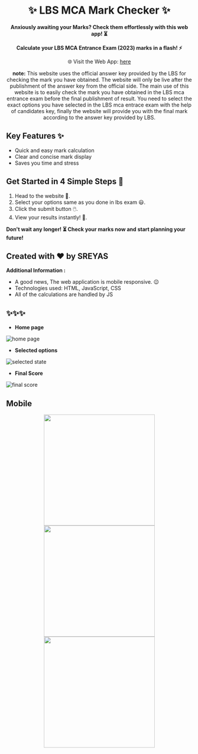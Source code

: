 <div align="center">
  
  # ✨ LBS MCA Mark Checker ✨
    
  **Anxiously awaiting your Marks? Check them effortlessly with this web app! ⏳**
  
  **Calculate your LBS MCA Entrance Exam (2023) marks in a flash! ⚡️**
    
  🌐 Visit the Web App: <a href="https://imsreyas.github.io/lbsMcaMarkChecker/">here</a>

  **note:** This website uses the official answer key provided by the LBS for checking the mark you have obtained. The website will only be live after the publishment of the answer key from the official side. The main use of this website is to easily check the mark you have obtained in the LBS mca entrance exam before the final publishment of result. You need to select the exact options you have selected in the LBS mca entrace exam with the help of candidates key, finally the website will provide you with the final mark according to the answer key provided by LBS.

</div>


## Key Features ✨

- Quick and easy mark calculation
- Clear and concise mark display 
- Saves you time and stress 

## Get Started in 4 Simple Steps 💯

1. Head to the website 🚀.
2. Select your options same as you done in lbs exam 😃.
3. Click the submit button 🖱️.
4. View your results instantly! 🎉.

**Don't wait any longer! ⏳ Check your marks now and start planning your future!**

## Created with ❤️ by **SREYAS**

**Additional Information :**

- A good news, The web application is mobile responsive. 😉
- Technologies used: HTML, JavaScript, CSS
- All of the calculations are handled by JS

✨✨✨
---
- **Home page**

![home page](./screenshots/desktop/home.png)

- **Selected options**

![selected state](./screenshots/desktop/selected.png)

- **Final Score**

![final score](./screenshots/desktop/finalscore.png)

**Mobile**
---

<p align="center">
  <img src="./screenshots/mobile/home.png" width="300px" />
  <img src="./screenshots/mobile/selected.png" width="300px" />
  <img src="./screenshots/mobile/finalscore.png" width="300px" />
</p>


